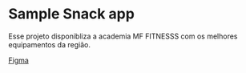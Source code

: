 # Sample Snack app

Esse projeto disponibliza a academia MF FITNESSS com os melhores equipamentos da região.

[Figma](https://www.figma.com/file/ohahgYm5XzebF1CPj1U0hY/academiaprojparcialmediafidelidade?type=design&node-id=0-1&mode=design&t=dP6VBqLXtubssXwR-0)

